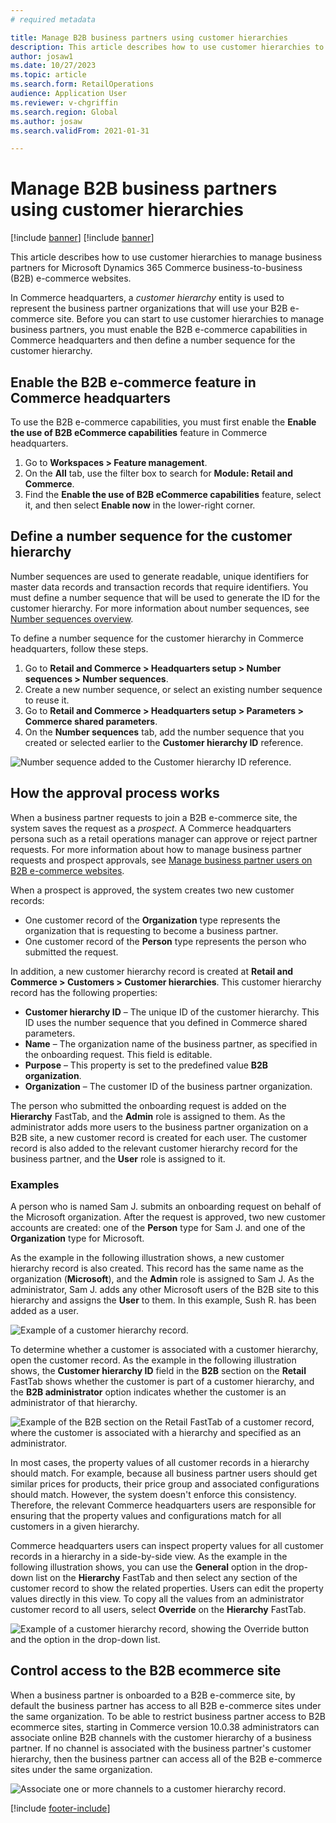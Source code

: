 ```yaml
---
# required metadata

title: Manage B2B business partners using customer hierarchies
description: This article describes how to use customer hierarchies to manage business partners for Microsoft Dynamics 365 Commerce business-to-business (B2B) e-commerce websites.
author: josaw1
ms.date: 10/27/2023
ms.topic: article
ms.search.form: RetailOperations
audience: Application User
ms.reviewer: v-chgriffin
ms.search.region: Global
ms.author: josaw
ms.search.validFrom: 2021-01-31

---
```


# Manage B2B business partners using customer hierarchies

[!include [banner](../../includes/banner.md)]
[!include [banner](../../includes/preview-banner.md)]

This article describes how to use customer hierarchies to manage business partners for Microsoft Dynamics 365 Commerce business-to-business (B2B) e-commerce websites.

In Commerce headquarters, a *customer hierarchy* entity is used to represent the business partner organizations that will use your B2B e-commerce site. Before you can start to use customer hierarchies to manage business partners, you must enable the B2B e-commerce capabilities in Commerce headquarters and then define a number sequence for the customer hierarchy.

## Enable the B2B e-commerce feature in Commerce headquarters

To use the B2B e-commerce capabilities, you must first enable the **Enable the use of B2B eCommerce capabilities** feature in Commerce headquarters.

1. Go to **Workspaces \> Feature management**.
1. On the **All** tab, use the filter box to search for **Module: Retail and Commerce**.
1. Find the **Enable the use of B2B eCommerce capabilities** feature, select it, and then select **Enable now** in the lower-right corner.

## Define a number sequence for the customer hierarchy

Number sequences are used to generate readable, unique identifiers for master data records and transaction records that require identifiers. You must define a number sequence that will be used to generate the ID for the customer hierarchy. For more information about number sequences, see [Number sequences overview](/dynamics365/fin-ops-core/fin-ops/organization-administration/number-sequence-overview).

To define a number sequence for the customer hierarchy in Commerce headquarters, follow these steps.

1. Go to **Retail and Commerce \> Headquarters setup \> Number sequences \> Number sequences**.
1. Create a new number sequence, or select an existing number sequence to reuse it.
1. Go to **Retail and Commerce \> Headquarters setup \> Parameters \> Commerce shared parameters**.
1. On the **Number sequences** tab, add the number sequence that you created or selected earlier to the **Customer hierarchy ID** reference.

![Number sequence added to the Customer hierarchy ID reference.](../media/NumberSequenceCustHierarchy.png)

## How the approval process works

When a business partner requests to join a B2B e-commerce site, the system saves the request as a *prospect*. A Commerce headquarters persona such as a retail operations manager can approve or reject partner requests. For more information about how to manage business partner requests and prospect approvals, see [Manage business partner users on B2B e-commerce websites](manage-b2b-users.md).

When a prospect is approved, the system creates two new customer records:

- One customer record of the **Organization** type represents the organization that is requesting to become a business partner.
- One customer record of the **Person** type represents the person who submitted the request.

In addition, a new customer hierarchy record is created at **Retail and Commerce \> Customers \> Customer hierarchies**. This customer hierarchy record has the following properties:

- **Customer hierarchy ID** – The unique ID of the customer hierarchy. This ID uses the number sequence that you defined in Commerce shared parameters.
- **Name** – The organization name of the business partner, as specified in the onboarding request. This field is editable.
- **Purpose** – This property is set to the predefined value **B2B organization**.
- **Organization** – The customer ID of the business partner organization.

The person who submitted the onboarding request is added on the **Hierarchy** FastTab, and the **Admin** role is assigned to them. As the administrator adds more users to the business partner organization on a B2B site, a new customer record is created for each user. The customer record is also added to the relevant customer hierarchy record for the business partner, and the **User** role is assigned to it.

### Examples

A person who is named Sam J. submits an onboarding request on behalf of the Microsoft organization. After the request is approved, two new customer accounts are created: one of the **Person** type for Sam J. and one of the **Organization** type for Microsoft.

As the example in the following illustration shows, a new customer hierarchy record is also created. This record has the same name as the organization (**Microsoft**), and the **Admin** role is assigned to Sam J. As the administrator, Sam J. adds any other Microsoft users of the B2B site to this hierarchy and assigns the **User** to them. In this example, Sush R. has been added as a user.

![Example of a customer hierarchy record.](../media/CustomerHierarchy2.png)

To determine whether a customer is associated with a customer hierarchy, open the customer record. As the example in the following illustration shows, the **Customer hierarchy ID** field in the **B2B** section on the **Retail** FastTab shows whether the customer is part of a customer hierarchy, and the **B2B administrator** option indicates whether the customer is an administrator of that hierarchy.

![Example of the B2B section on the Retail FastTab of a customer record, where the customer is associated with a hierarchy and specified as an administrator.](../media/CustomerHierarchyMapping2.png)

In most cases, the property values of all customer records in a hierarchy should match. For example, because all business partner users should get similar prices for products, their price group and associated configurations should match. However, the system doesn't enforce this consistency. Therefore, the relevant Commerce headquarters users are responsible for ensuring that the property values and configurations match for all customers in a given hierarchy.

Commerce headquarters users can inspect property values for all customer records in a hierarchy in a side-by-side view. As the example in the following illustration shows, you can use the **General** option in the drop-down list on the **Hierarchy** FastTab and then select any section of the customer record to show the related properties. Users can edit the property values directly in this view. To copy all the values from an administrator customer record to all users, select **Override** on the **Hierarchy** FastTab.

![Example of a customer hierarchy record, showing the Override button and the option in the drop-down list.](../media/HierarchyDetails2.png)

## Control access to the B2B ecommerce site

When a business partner is onboarded to a B2B e-commerce site, by default the business partner has access to all B2B e-commerce sites under the same organization. To be able to restrict business partner access to B2B ecommerce sites, starting in Commerce version 10.0.38 administrators can associate online B2B channels with the customer hierarchy of a business partner. If no channel is associated with the business partner's customer hierarchy, then the business partner can access all of the B2B e-commerce sites under the same organization.

![Associate one or more channels to a customer hierarchy record.](../media/customer_hierarchy_channels.png)

[!include [footer-include](../../includes/footer-banner.md)]
